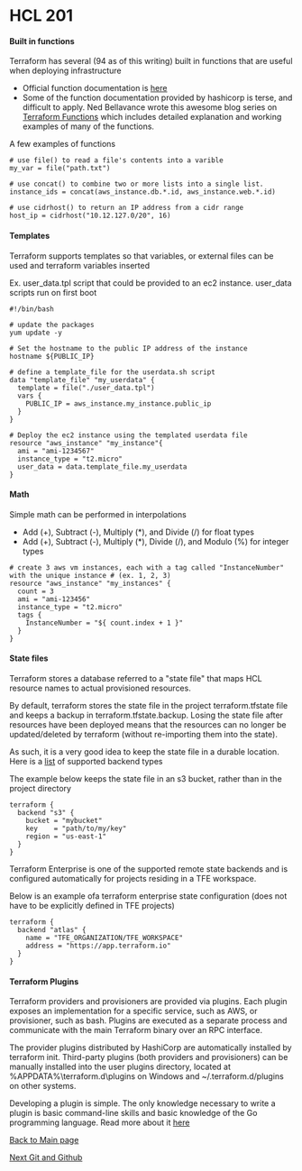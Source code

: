 # HCL 201

#### Built in functions

Terraform has several (94 as of this writing) built in functions that are useful when deploying infrastructure
* Official function documentation is 
[here](https://www.terraform.io/docs/configuration/functions.html)
* Some of the function documentation provided by hashicorp is terse, and difficult to apply. Ned Bellavance wrote this
awesome blog series on [Terraform Functions](https://nedinthecloud.com/2018/10/05/terraform-fotd-wrap-up/) which includes
detailed explanation and working examples of many of the functions.

A few examples of functions
```hcl-terraform
# use file() to read a file's contents into a varible
my_var = file("path.txt")

# use concat() to combine two or more lists into a single list.
instance_ids = concat(aws_instance.db.*.id, aws_instance.web.*.id)

# use cidrhost() to return an IP address from a cidr range
host_ip = cidrhost("10.12.127.0/20", 16)
```

#### Templates

Terraform supports templates so that variables, or external files can be used and terraform variables inserted

Ex. user_data.tpl script that could be provided to an ec2 instance. user_data scripts run on first boot
```
#!/bin/bash

# update the packages
yum update -y

# Set the hostname to the public IP address of the instance
hostname ${PUBLIC_IP}
```

```hcl-terraform
# define a template_file for the userdata.sh script
data "template_file" "my_userdata" {
  template = file("./user_data.tpl")
  vars {
    PUBLIC_IP = aws_instance.my_instance.public_ip
  }
}

# Deploy the ec2 instance using the templated userdata file
resource "aws_instance" "my_instance"{
  ami = "ami-1234567"
  instance_type = "t2.micro"
  user_data = data.template_file.my_userdata
}
```

#### Math
Simple math can be performed in interpolations

* Add (+), Subtract (-), Multiply (*), and Divide (/) for float types
* Add (+), Subtract (-), Multiply (*), Divide (/), and Modulo (%) for integer types

```hcl-terraform
# create 3 aws vm instances, each with a tag called "InstanceNumber" with the unique instance # (ex. 1, 2, 3)
resource "aws_instance" "my_instances" {
  count = 3
  ami = "ami-123456"
  instance_type = "t2.micro"
  tags {
    InstanceNumber = "${ count.index + 1 }"
  }
}
```

#### State files
Terraform stores a database referred to a "state file" that maps HCL resource names to actual provisioned resources. 

By default, terraform stores the state file in the project terraform.tfstate file and keeps a backup in 
terraform.tfstate.backup. Losing the state file after resources have been deployed means that the resources 
can no longer be updated/deleted by terraform (without re-importing them into the state).

As such, it is a very good idea to keep the state file in a durable location. Here is a
[list](https://www.terraform.io/docs/backends/types/index.html) of supported backend types

The example below keeps the state file in an s3 bucket, rather than in the project directory
```hcl-terraform
terraform {
  backend "s3" {
    bucket = "mybucket"
    key    = "path/to/my/key"
    region = "us-east-1"
  }
}
```

Terraform Enterprise is one of the supported remote state backends and is configured automatically for projects
residing in a TFE workspace. 

Below is an example ofa terraform enterprise state configuration (does not have to be explicitly defined in TFE projects)
```hcl-terraform
terraform {
  backend "atlas" {
    name = "TFE_ORGANIZATION/TFE_WORKSPACE"
    address = "https://app.terraform.io" 
  }
}
```

#### Terraform Plugins
Terraform providers and provisioners are provided via plugins. Each plugin exposes an implementation for a specific
service, such as AWS, or provisioner, such as bash. Plugins are executed as a separate process and communicate with
the main Terraform binary over an RPC interface.

The provider plugins distributed by HashiCorp are automatically installed by terraform init. Third-party plugins
(both providers and provisioners) can be manually installed into the user plugins directory, located at
%APPDATA%\terraform.d\plugins on Windows and ~/.terraform.d/plugins on other systems.

Developing a plugin is simple. The only knowledge necessary to write a plugin is basic command-line skills and basic
knowledge of the Go programming language. Read more about it [here](https://www.terraform.io/docs/plugins/basics.html)

[Back to Main page](../README.md)

[Next Git and Github](github.md)

